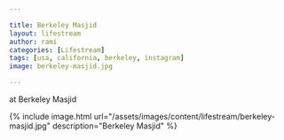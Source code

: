 ```yaml
---

title: Berkeley Masjid
layout: lifestream 
author: rami
categories: [Lifestream]
tags: [usa, california, berkeley, instagram]
image: berkeley-masjid.jpg

---
```


at Berkeley Masjid

{% include image.html url="/assets/images/content/lifestream/berkeley-masjid.jpg" description="Berkeley Masjid" %}
